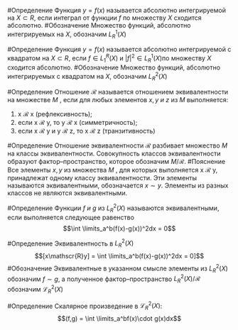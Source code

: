 #Определение 
Функция $y = f (x)$ называется абсолютно интегрируемой на $X ⊂ R$, если интеграл от функции $f$ по множеству $X$ сходится абсолютно.
#Обозначение 
Множество функций, абсолютно интегрируемых на $X$, обозначим $L^1_R (X)$

#Определение 
Функция $y = f (x)$ называется абсолютно интегрируемой с квадратом на $X ⊂ R$, если $f \in L_1^R (X)$ и $|f|^2 \in L^1_R (X)$по множеству $X$ сходится абсолютно.
#Обозначение 
Множество функций, абсолютно интегрируемых с квадратом на $X$, обозначим $L^2_R (X)$

#Определение 
Отношение $\mathscr{R}$ называется отношением эквивалентности на множестве $M$ , если для любых элементов $x, y\ и\ z$ из $M$ выполняется:
1) x $\mathscr{R}$ x (рефлексивность);
2) если x $\mathscr{R}$ y, то y $\mathscr{R}$ x (симметричность);
3) если x $\mathscr{R}$ y и y $\mathscr{R}$ z, то x $\mathscr{R}$ z (транзитивность)

#Определение 
Отношение эквивалентности $\mathscr{R}$ разбивает множество $M$ на классы эквивалентности. Совокупность классов эквивалентности образуют фактор–пространство, которое обозначим $M/$$\mathscr{R}$.
#Пояснение
Все элементы $x, y$ из множества $M$ , для которых выполняется x $\mathscr{R}$ y, принадлежат одному классу эквивалентности. Эти элементы называются эквивалентными, обозначается $x ∼ y$. Элементы из разных классов не являются эквивалентными.

#Определение
Функции $f\ и\ g$ из $L^2_R (X)$ называются эквивалентными, если выполняется следующее равенство $$\int \limits_a^b(f(x)-g(x))^2dx = 0$$

#Определение
Эквивалентность в $L^2_R (X)$$$[x\mathscr{R}y] = \int \limits_a^b(f(x)-g(x))^2dx = 0]$$
#Обозначение 
Эквивалентные в указанном смысле элементы из $L^2_R (X)$ обозначим $f ∼ g$, а полученное фактор–пространство $L^2_R (X)/\mathscr{R}$ обозначим $\mathscr{L}^2_R (X)$

#Определение 
Скалярное произведение в $\mathscr{L}^2_R (X)$:$$(f,g) = \int \limits_a^bf(x)\cdot g(x)dx$$